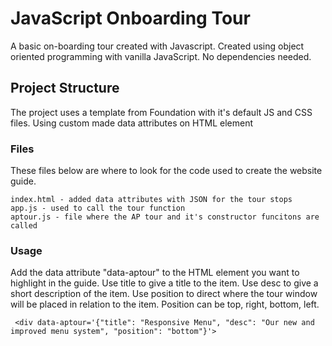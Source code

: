 # JavaScript Onboarding Tour

A basic on-boarding tour created with Javascript. Created using object oriented programming with vanilla JavaScript. No dependencies needed.

## Project Structure

The project uses a template from Foundation with it's default JS and CSS files. Using custom made data attributes on HTML element 

### Files

These files below are where to look for the code used to create the website guide.

```
index.html - added data attributes with JSON for the tour stops
app.js - used to call the tour function
aptour.js - file where the AP tour and it's constructor funcitons are called

```

### Usage

Add the data attribute  "data-aptour" to the HTML element you want to highlight in the guide. 
Use title to give a title to the item.
Use desc to give a short description of the item.
Use position to direct where the tour window will be placed in relation to the item.
Position can be top, right, bottom, left.


```
 <div data-aptour='{"title": "Responsive Menu", "desc": "Our new and improved menu system", "position": "bottom"}'> 
```

